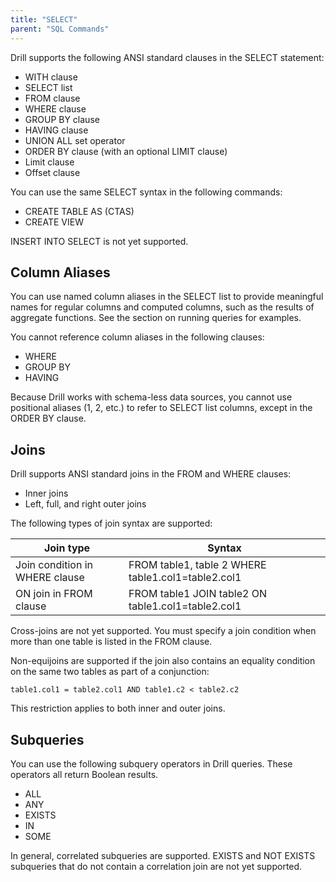 ```yaml
---
title: "SELECT"
parent: "SQL Commands"
---
```

Drill supports the following ANSI standard clauses in the SELECT statement:

  * WITH clause
  * SELECT list
  * FROM clause
  * WHERE clause
  * GROUP BY clause
  * HAVING clause
  * UNION ALL set operator
  * ORDER BY clause (with an optional LIMIT clause)
  * Limit clause
  * Offset clause

You can use the same SELECT syntax in the following commands:

  * CREATE TABLE AS (CTAS)
  * CREATE VIEW

INSERT INTO SELECT is not yet supported.

## Column Aliases

You can use named column aliases in the SELECT list to provide meaningful
names for regular columns and computed columns, such as the results of
aggregate functions. See the section on running queries for examples.

You cannot reference column aliases in the following clauses:

  * WHERE
  * GROUP BY
  * HAVING

Because Drill works with schema-less data sources, you cannot use positional
aliases (1, 2, etc.) to refer to SELECT list columns, except in the ORDER BY
clause.

## Joins

Drill supports ANSI standard joins in the FROM and WHERE clauses:

  * Inner joins
  * Left, full, and right outer joins

The following types of join syntax are supported:

| Join type                      | Syntax                                             |
|--------------------------------|----------------------------------------------------|
| Join condition in WHERE clause | FROM table1, table 2 WHERE table1.col1=table2.col1 |
| ON join in FROM clause         | FROM table1 JOIN table2 ON table1.col1=table2.col1 |


Cross-joins are not yet supported. You must specify a join condition when more
than one table is listed in the FROM clause.

Non-equijoins are supported if the join also contains an equality condition on
the same two tables as part of a conjunction:

    table1.col1 = table2.col1 AND table1.c2 < table2.c2

This restriction applies to both inner and outer joins.

## Subqueries

You can use the following subquery operators in Drill queries. These operators
all return Boolean results.

  * ALL
  * ANY
  * EXISTS
  * IN
  * SOME

In general, correlated subqueries are supported. EXISTS and NOT EXISTS
subqueries that do not contain a correlation join are not yet supported.

